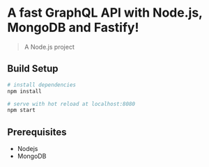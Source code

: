 # A fast GraphQL API with Node.js, MongoDB and Fastify!

> A Node.js project

## Build Setup

```bash
# install dependencies
npm install

# serve with hot reload at localhost:8080
npm start
```

## Prerequisites

-   Nodejs
-   MongoDB
